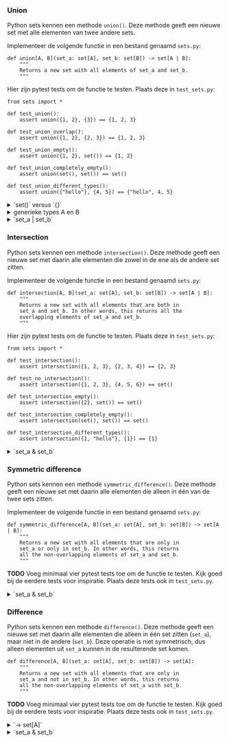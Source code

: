 ### Union

Python sets kennen een methode `union()`. Deze methode geeft een nieuwe set met alle elementen van twee andere sets.

Implementeer de volgende functie in een bestand genaamd `sets.py`:

    def union[A, B](set_a: set[A], set_b: set[B]) -> set[A | B]:
        """
        Returns a new set with all elements of set_a and set_b.
        """

Hier zijn pytest tests om de functie te testen. Plaats deze in `test_sets.py`:

    from sets import *

    def test_union():
        assert union({1, 2}, {3}) == {1, 2, 3}

    def test_union_overlap():
        assert union({1, 2}, {2, 3}) == {1, 2, 3}

    def test_union_empty():
        assert union({1, 2}, set()) == {1, 2}

    def test_union_completely_empty():
        assert union(set(), set()) == set()

    def test_union_different_types():
        assert union({"hello"}, {4, 5}) == {"hello", 4, 5}

<details markdown="1"><summary markdown="span">`set()` versus `{}`</summary>
De datastructuren `set`, `list`, `dict` en `tuple` kunnen allemaal aangemaakt worden via de gelijknamige functie, of door middel van haakjes. Alleen er zijn maar zoveel haakjes op je toetsenbord. Daarom gebruiken zowel set als dict de accolades (curly braces, `{}`). Daardoor ontstaat de vraag, is `{}` een lege set of een lege dict? In Python is `{}` een lege dict. De manier om een lege set aan te maken is via `set()`.
</details>

<details markdown="1"><summary markdown="span">generieke types A en B</summary>
De union van twee sets geeft een nieuwe set met daarin alle items van twee sets. De resulterende set bevat dus ook alle types van de twee oorspronkelijke sets. Van te voren is niet bekend wat er in de twee sets zit, en dit kan ook verschillen van elkaar. Zo kan bijvoorbeeld `set_a` een `set[int]` zijn en `set_b` een `set[str]`. De resulterende set heeft in dit geval zowel `int` als `str`, oftewel `set[int | str]`. Maar omdat de types van te voren niet bekend zijn geven we het een generiek type, in dit geval `A` en `B`. Hierdoor kan Python en `mypy` achterhalen wat het type is van de uitkomst, op basis van waarmee de functie wordt aangeroepen.

    set1 = union({1, 2, 3}, {5.0, 2.0}) # geeft type set[int | float]
    set2 = union({1, 2, 3}, {"hello"}) # geeft type set[int | str]

Let op, om functies te maken met generieke type(s) moeten er blokhaakjes volgen na de functienaam met daarin de generieke types. Conventie is een enkele hoofdletter voor de generieke types. Deze syntax is nieuw in Python3.12.

</details>

<details markdown="1"><summary markdown="span">`set_a | set_b`</summary>
Omdat union een veelgebruikte operatie is bestaat er ook speciale syntax voor. Zo doen de volgende twee regels code precies hetzelfde:

    set_a.union(set_b)
    set_a | set_b

Let op, gebruik deze operatie natuurlijk niet bij het implementeren van deze opdracht. Dat keurt de check ook af. Na deze opdracht mag je natuurlijk wel gebruik maken van de ingebouwde union operatie.

</details>

### Intersection

Python sets kennen een methode `intersection()`. Deze methode geeft een nieuwe set met daarin alle elementen die zowel in de ene als de andere set zitten.

Implementeer de volgende functie in een bestand genaamd `sets.py`:

    def intersection[A, B](set_a: set[A], set_b: set[B]) -> set[A | B]:
        """
        Returns a new set with all elements that are both in
        set_a and set_b. In other words, this returns all the
        overlapping elements of set_a and set_b.
        """

Hier zijn pytest tests om de functie te testen. Plaats deze in `test_sets.py`:

    from sets import *

    def test_intersection():
        assert intersection({1, 2, 3}, {2, 3, 4}) == {2, 3}

    def test_no_intersection():
        assert intersection({1, 2, 3}, {4, 5, 6}) == set()

    def test_intersection_empty():
        assert intersection({2}, set()) == set()

    def test_intersection_completely_empty():
        assert intersection(set(), set()) == set()

    def test_intersection_different_types():
        assert intersection({1, "hello"}, {1}) == {1}

<details markdown="1"><summary markdown="span">`set_a & set_b`</summary>
Omdat intersection een veelgebruikte operatie is bestaat er ook speciale syntax voor. Zo doen de volgende twee regels code precies hetzelfde:

    set_a.intersection(set_b)
    set_a & set_b

Let op, gebruik deze operatie natuurlijk niet bij het implementeren van deze opdracht. Dat keurt de check ook af. Na deze opdracht mag je natuurlijk wel gebruik maken van de ingebouwde intersection operatie.

</details>

### Symmetric difference

Python sets kennen een methode `symmetric_difference()`. Deze methode geeft een nieuwe set met daarin alle elementen die alleen in één van de twee sets zitten.

Implementeer de volgende functie in een bestand genaamd `sets.py`:

    def symmetric_difference[A, B](set_a: set[A], set_b: set[B]) -> set[A | B]:
        """
        Returns a new set with all elements that are only in
        set_a or only in set_b. In other words, this returns
        all the non-overlapping elements of set_a and set_b.
        """

**TODO** Voeg minimaal vier pytest tests toe om de functie te testen. Kijk goed bij de eerdere tests voor inspiratie. Plaats deze tests ook in `test_sets.py`.

<details markdown="1"><summary markdown="span">`set_a & set_b`</summary>
Omdat symmetric_difference een veelgebruikte operatie is bestaat er ook speciale syntax voor. Zo doen de volgende twee regels code precies hetzelfde:

    set_a.symmetric_difference(set_b)
    set_a ^ set_b

Let op, gebruik deze operatie natuurlijk niet bij het implementeren van deze opdracht. Dat keurt de check ook af. Na deze opdracht mag je natuurlijk wel gebruik maken van de ingebouwde symmetric_difference operatie.

</details>

### Difference

Python sets kennen een methode `difference()`. Deze methode geeft een nieuwe set met daarin alle elementen die alleen in één set zitten (`set_a`), maar niet in de andere (`set_b`). Deze operatie is niet symmetrisch, dus alleen elementen uit `set_a` kunnen in de resulterende set komen.

    def difference[A, B](set_a: set[A], set_b: set[B]) -> set[A]:
        """
        Returns a new set with all elements that are only in
        set_a and not in set_b. In other words, this returns
        all the non-overlapping elements of set_a with set_b.
        """

**TODO** Voeg minimaal vier pytest tests toe om de functie te testen. Kijk goed bij de eerdere tests voor inspiratie. Plaats deze tests ook in `test_sets.py`.

<details markdown="1"><summary markdown="span">`-> set[A]`</summary>
Deze functie returned een set van het type `set[A]` omdat alleen elementen uit `set_a` in de resulterende set kunnen komen.
</details>

<details markdown="1"><summary markdown="span">`set_a & set_b`</summary>
Omdat difference een veelgebruikte operatie is bestaat er ook speciale syntax voor. Zo doen de volgende twee regels code precies hetzelfde:

    set_a.difference(set_b)
    set_a - set_b

Let op, gebruik deze operatie natuurlijk niet bij het implementeren van deze opdracht. Dat keurt de check ook af. Na deze opdracht mag je natuurlijk wel gebruik maken van de ingebouwde difference operatie.

</details>
